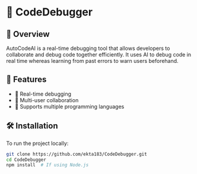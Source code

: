 # 🚀 CodeDebugger

## 📖 Overview
AutoCodeAI is a real-time debugging tool that allows developers to collaborate and debug code together efficiently.
It uses AI to debug code in real time whereas learning from past errors to warn users beforehand.

## 🎯 Features
- 🐞 Real-time debugging
- 🔗 Multi-user collaboration
- 📂 Supports multiple programming languages

## 🛠️ Installation
To run the project locally:

```sh
git clone https://github.com/ekta183/CodeDebugger.git
cd CodeDebugger
npm install  # If using Node.js
